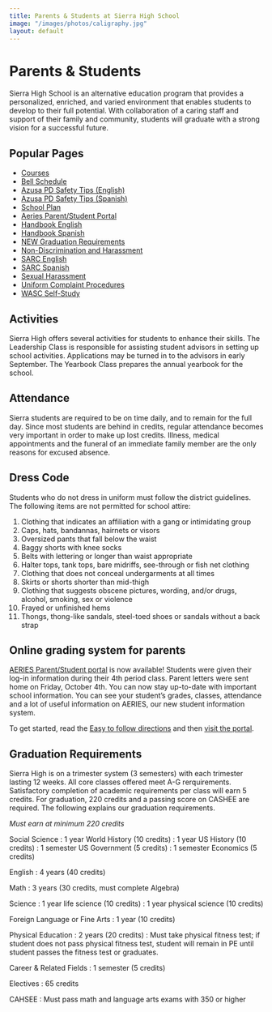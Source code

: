```yaml
---
title: Parents & Students at Sierra High School
image: "/images/photos/caligraphy.jpg"
layout: default
---
```


<div class="text" markdown="1">

# Parents & Students

Sierra High School is an alternative education program that provides a personalized, enriched, and varied environment that enables students to develop to their full potential. With collaboration of a caring staff and support of their family and community, students will graduate with a strong vision for a successful future.

## Popular Pages

* [Courses](/academics/)
* [Bell Schedule](/schedule/)
* [Azusa PD Safety Tips (English)](http://shs-ausd-ca.schoolloop.com/file/1301752510678/1323005745930/83889132856240649.pdf)
* [Azusa PD Safety Tips (Spanish)](http://shs-ausd-ca.schoolloop.com/file/1301752510678/1323005745930/3262596508675599404.pdf)
* [School Plan](http://shs-ausd-ca.schoolloop.com/file/1301752511314/1312696999544/4570842327717809203.pdf)
* [Aeries Parent/Student Portal](http://azusa.org/portal/)
* [Handbook English](http://shs-ausd-ca.schoolloop.com/file/1301752510678/1312696999544/7703176078546006498.pdf)
* [Handbook Spanish](http://shs-ausd-ca.schoolloop.com/file/1301752510678/1312696999544/4503491334434827765.pdf)
* [NEW Graduation Requirements](http://shs-ausd-ca.schoolloop.com/file/1301752510678/1312696999544/7438316866353557339.pdf)
* [Non-Discrimination and Harassment](http://www.gamutonline.net/district/azusa/displayPolicy/560705/index.html)
* [SARC English](http://shs-ausd-ca.schoolloop.com/file/1301752510678/1312696999544/8398267011084895868.pdf)
* [SARC Spanish](http://shs-ausd-ca.schoolloop.com/file/1301752510678/1312696999544/8880788251379766898.pdf)
* [Sexual Harassment](http://www.gamutonline.net/district/azusa/displayPolicy/560708/index.html)
* [Uniform Complaint Procedures](http://www.gamutonline.net/district/azusa/displayPolicy/491099/index.html)
* [WASC Self-Study](http://shs-ausd-ca.schoolloop.com/file/1301752510678/685205264068010517.pdf)

## Activities

Sierra High offers several activities for students to enhance their skills. The Leadership Class is responsible for assisting student advisors in setting up school activities. Applications may be turned in to the advisors in early September. The Yearbook Class prepares the annual yearbook for the school.

## Attendance

Sierra students are required to be on time daily, and to remain for the full day. Since most students are behind in credits, regular attendance becomes very important in order to make up lost credits. Illness, medical appointments and the funeral of an immediate family member are the only reasons for excused absence.

## Dress Code

Students who do not dress in uniform must follow the district guidelines. The following items are not permitted for school attire:

1.  Clothing that indicates an affiliation with a gang or intimidating group
2.  Caps, hats, bandannas, hairnets or visors
3.  Oversized pants that fall below the waist
4.  Baggy shorts with knee socks
5.  Belts with lettering or longer than waist appropriate
6.  Halter tops, tank tops, bare midriffs, see-through or fish net clothing
7.  Clothing that does not conceal undergarments at all times
8.  Skirts or shorts shorter than mid-thigh
9.  Clothing that suggests obscene pictures, wording, and/or drugs, alcohol, smoking, sex or violence
10.  Frayed or unfinished hems
11.  Thongs, thong-like sandals, steel-toed shoes or sandals without a back strap

## Online grading system for parents

[AERIES Parent/Student portal](http://www.azusa.org/portal/) is now available! Students were given their log-in information during their 4th period class. Parent letters were sent home on Friday, October 4th. You can now stay up-to-date with important school information. You can see your student’s grades, classes, attendance and a lot of useful information on AERIES, our new student information system.

To get started, read the [Easy to follow directions](http://www.azusa.org/MIS/AeriesHelp/StudentAndParentPortalGuide.pdf) and then [visit the portal](http://www.azusa.org/portal/).

## Graduation Requirements

Sierra High is on a trimester system (3 semesters) with each trimester lasting 12 weeks. All core classes offered meet A-G rerquirements. Satisfactory completion of academic requirements per class will earn 5 credits. For graduation, 220 credits and a passing score on CASHEE are required. The following explains our graduation requirements.

*Must earn at minimum 220 credits*

Social Science
: 1 year World History (10 credits)
: 1 year US History (10 credits)
: 1 semester US Government (5 credits)
: 1 semester Economics (5 credits)

English
: 4 years (40 credits)

Math
: 3 years (30 credits, must complete Algebra)

Science
: 1 year life science (10 credits)
: 1 year physical science (10 credits)

Foreign Language or Fine Arts
: 1 year (10 credits)

Physical Education
: 2 years (20 credits)
: Must take physical fitness test; if student does not pass physical fitness test, student will remain in PE until student passes the fitness test or graduates.

Career & Related Fields
: 1 semester (5 credits)

Electives
: 65 credits

CAHSEE
: Must pass math and language arts exams with 350 or higher

</div>
